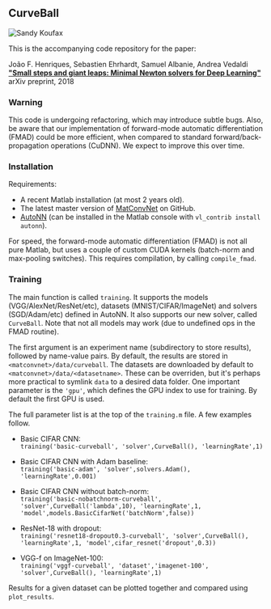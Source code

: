 ## CurveBall

<img alt="Sandy Koufax" src="http://farm4.static.flickr.com/3271/3050357231_e923027b97_o.gif">

This is the accompanying code repository for the paper:

João F. Henriques, Sebastien Ehrhardt, Samuel Albanie, Andrea Vedaldi  
**["Small steps and giant leaps: Minimal Newton solvers for Deep Learning"](https://arxiv.org/abs/1805.08095)**  
arXiv preprint, 2018


### Warning

This code is undergoing refactoring, which may introduce subtle bugs. Also, be aware that our implementation of forward-mode automatic differentiation (FMAD) could be more efficient, when compared to standard forward/back-propagation operations (CuDNN). We expect to improve this over time.


### Installation

Requirements:
- A recent Matlab installation (at most 2 years old).
- The latest master version of [MatConvNet](https://github.com/vlfeat/matconvnet) on GitHub.
- [AutoNN](https://github.com/vlfeat/autonn) (can be installed in the Matlab console with `vl_contrib install autonn`).

For speed, the forward-mode automatic differentiation (FMAD) is not all pure Matlab, but uses a couple of custom CUDA kernels (batch-norm and max-pooling switches). This requires compilation, by calling `compile_fmad`.


### Training

The main function is called `training`. It supports the models (VGG/AlexNet/ResNet/etc), datasets (MNIST/CIFAR/ImageNet) and solvers (SGD/Adam/etc) defined in AutoNN. It also supports our new solver, called `CurveBall`. Note that not all models may work (due to undefined ops in the FMAD routine).

The first argument is an experiment name (subdirectory to store results), followed by name-value pairs. By default, the results are stored in `<matconvnet>/data/curveball`. The datasets are downloaded by default to `<matconvnet>/data/<datasetname>`. These can be overriden, but it's perhaps more practical to symlink `data` to a desired data folder. One important parameter is the `'gpu'`, which defines the GPU index to use for training. By default the first GPU is used.

The full parameter list is at the top of the `training.m` file. A few examples follow.

- Basic CIFAR CNN:  
`training('basic-curveball', 'solver',CurveBall(), 'learningRate',1)`

- Basic CIFAR CNN with Adam baseline:  
`training('basic-adam', 'solver',solvers.Adam(), 'learningRate',0.001)`

- Basic CIFAR CNN without batch-norm:  
`training('basic-nobatchnorm-curveball', 'solver',CurveBall('lambda',10), 'learningRate',1, 'model',models.BasicCifarNet('batchNorm',false))`

- ResNet-18 with dropout:  
`training('resnet18-dropout0.3-curveball', 'solver',CurveBall(), 'learningRate',1, 'model',cifar_resnet('dropout',0.3))`

- VGG-f on ImageNet-100:  
`training('vggf-curveball', 'dataset','imagenet-100', 'solver',CurveBall(), 'learningRate',1)`

Results for a given dataset can be plotted together and compared using `plot_results`.
